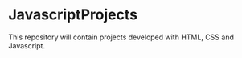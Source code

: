 # JavascriptProjects
This repository will contain projects developed with HTML, CSS and Javascript.
 
